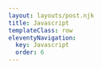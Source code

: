 ```yaml
---
layout: layouts/post.njk
title: Javascript
templateClass: row
eleventyNavigation:
  key: Javascript
  order: 6
---
```

<script type='text/javascript'>

// JavaScript Tip Calculator

var total = 40;

var tipPercent = 15;

var tip = (40 / 100) * 15;

document.write('Your total bill before tips is £', + total + '.');

document.write('You have paid a 15% tip, thank you!');

document.write('Your new bill total is £' + total + tip + '.');

document.write('Thank you for your tip of £' + tip + '.');

</script>